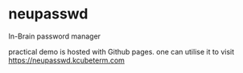 # neupasswd
In-Brain password manager

practical demo is hosted with Github pages. one can utilise it to visit https://neupasswd.kcubeterm.com


